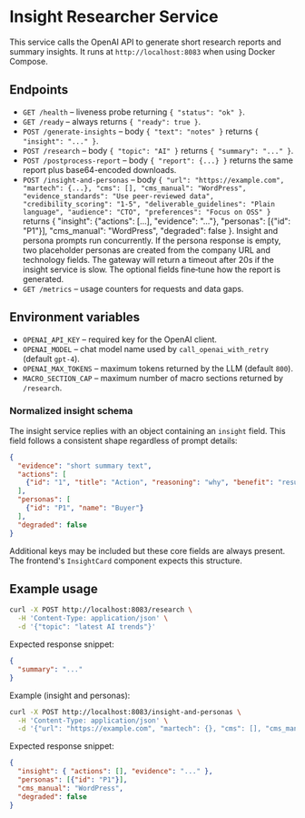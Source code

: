 # Insight Researcher Service

This service calls the OpenAI API to generate short research reports and summary insights.
It runs at `http://localhost:8083` when using Docker Compose.

## Endpoints

- `GET /health` – liveness probe returning `{ "status": "ok" }`.
- `GET /ready` – always returns `{ "ready": true }`.
- `POST /generate-insights` – body `{ "text": "notes" }` returns `{ "insight": "..." }`.
- `POST /research` – body `{ "topic": "AI" }` returns `{ "summary": "..." }`.
- `POST /postprocess-report` – body `{ "report": {...} }` returns the same report
  plus base64-encoded downloads.
- `POST /insight-and-personas` – body `{ "url": "https://example.com", "martech": {...}, "cms": [], "cms_manual": "WordPress", "evidence_standards": "Use peer-reviewed data", "credibility_scoring": "1-5", "deliverable_guidelines": "Plain language", "audience": "CTO", "preferences": "Focus on OSS" }`
  returns { "insight": {"actions": [...], "evidence": "..."}, "personas": [{"id": "P1"}], "cms_manual": "WordPress", "degraded": false }. Insight and persona prompts run concurrently. If the persona response is empty, two placeholder personas are created from the company URL and technology fields. The gateway will return a timeout after 20s if the insight service is slow. The optional fields fine‑tune how the report is generated.
- `GET /metrics` – usage counters for requests and data gaps.

## Environment variables

- `OPENAI_API_KEY` – required key for the OpenAI client.
- `OPENAI_MODEL` – chat model name used by `call_openai_with_retry`
  (default `gpt-4`).
- `OPENAI_MAX_TOKENS` – maximum tokens returned by the LLM
  (default `800`).
- `MACRO_SECTION_CAP` – maximum number of macro sections returned by `/research`.

### Normalized insight schema

The insight service replies with an object containing an `insight` field. This
field follows a consistent shape regardless of prompt details:

```json
{
  "evidence": "short summary text",
  "actions": [
    {"id": "1", "title": "Action", "reasoning": "why", "benefit": "result"}
  ],
  "personas": [
    {"id": "P1", "name": "Buyer"}
  ],
  "degraded": false
}
```

Additional keys may be included but these core fields are always present. The
frontend's `InsightCard` component expects this structure.

## Example usage

```bash
curl -X POST http://localhost:8083/research \
  -H 'Content-Type: application/json' \
  -d '{"topic": "latest AI trends"}'
```

Expected response snippet:

```json
{
  "summary": "..."
}
```

Example (insight and personas):

```bash
curl -X POST http://localhost:8083/insight-and-personas \
  -H 'Content-Type: application/json' \
  -d '{"url": "https://example.com", "martech": {}, "cms": [], "cms_manual": "WordPress", "evidence_standards": "Use peer-reviewed data", "credibility_scoring": "1-5", "deliverable_guidelines": "Plain language", "audience": "CTO", "preferences": "Focus on OSS"}'
```

Expected response snippet:

```json
{
  "insight": { "actions": [], "evidence": "..." },
  "personas": [{"id": "P1"}],
  "cms_manual": "WordPress",
  "degraded": false
}
```
